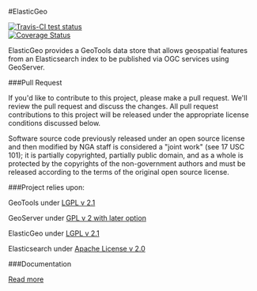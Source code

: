 #ElasticGeo

<a href="https://travis-ci.org/ngageoint/elasticgeo">
	<img alt="Travis-CI test status" 
	     src="https://travis-ci.org/ngageoint/elasticgeo.svg?branch=master"/>
</a>
<br/>
<a href='https://coveralls.io/r/ngageoint/?branch=master'>
  <img src='https://coveralls.io/repos/ngageoint/elasticgeo/badge.png?branch=master'
       alt='Coverage Status' />
</a>

ElasticGeo provides a GeoTools data store that allows geospatial features from an Elasticsearch index to be published via OGC services using GeoServer.  

###Pull Request

If you'd like to contribute to this project, please make a pull request. We'll review the pull request and discuss the changes. All pull request contributions to this project will be released under the appropriate license conditions discussed below. 

Software source code previously released under an open source license and then modified by NGA staff is considered a "joint work" (see 17 USC 101); it is partially copyrighted, partially public domain, and as a whole is protected by the copyrights of the non-government authors and must be released according to the terms of the original open source license.

###Project relies upon:

GeoTools under [LGPL v 2.1](http://geotools.org/about.html)

GeoServer under [GPL v 2 with later option](http://geoserver.org/license/) 

ElasticGeo under [LGPL v 2.1](https://github.com/matsjg/elasticgeo)

Elasticsearch under [Apache License v 2.0](https://github.com/elastic/elasticsearch/blob/master/LICENSE.txt) 

###Documentation

[Read more](gs-web-elasticsearch/doc/index.rst)


